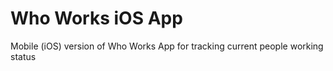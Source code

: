 # Who Works iOS App
Mobile (iOS) version of Who Works App for tracking current people working status
